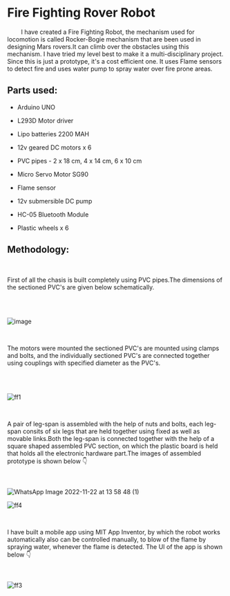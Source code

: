 # Fire Fighting Rover Robot
 &emsp; I have created a Fire Fighting Robot, the mechanism used for locomotion is called Rocker-Bogie mechanism that are been used in designing Mars rovers.It can climb over the obstacles using this mechanism. I have tried my level best to make it a multi-disciplinary project. Since this is just a prototype, it's a cost efficient one. It uses Flame sensors to detect fire and uses water pump to spray water over fire prone areas.

## Parts used:

  + Arduino UNO 

  + L293D Motor driver 

  + Lipo batteries 2200 MAH 

  + 12v geared DC motors  x  6 

  + PVC pipes - 2 x 18 cm,
                4 x 14 cm,
                6 x 10 cm
              
  + Micro Servo Motor SG90 

  + Flame sensor 

  + 12v submersible DC pump 

  + HC-05 Bluetooth Module 

  + Plastic wheels  x  6 

## Methodology:

   &emsp; <p>First of all the chasis is built completely using PVC pipes.The dimensions of the sectioned PVC's are given below schematically.</p><br />
   <br />
  
   ![image](https://user-images.githubusercontent.com/116140047/213357746-c82684be-3ba6-4b50-bcac-432d0d362b52.png)
   
   
   &emsp; <p>The motors were mounted the sectioned PVC's are mounted using clamps and bolts, and the individually sectioned PVC's are connected together using couplings with specified diameter as the PVC's.</p> <br />
   <br />
   

   ![ff1](https://user-images.githubusercontent.com/116140047/213353197-d198677e-b121-4698-833e-03fe3c98ea4a.png)
   
   &emsp; <p>A pair of leg-span is assembled with the help of nuts and bolts, each leg-span consits of six legs that are held together using fixed as well as movable links.Both the leg-span is connected together with the help of a square shaped assembled PVC section, on which the plastic board is held that holds all the electronic hardware part.The images of assembled prototype is shown below 👇</p> <br />
   <br />
  ![WhatsApp Image 2022-11-22 at 13 58 48 (1)](https://user-images.githubusercontent.com/116140047/213364817-754c5f39-c3d7-4bcf-bc33-ea360661f731.jpeg)

 
![ff4](https://user-images.githubusercontent.com/116140047/213380302-00559f29-372a-440e-a944-0c9175ce5b3d.png)

   &emsp; <p>I have built a mobile app using MIT App Inventor, by which the robot works automatically also can be controlled manually, to blow of the flame by spraying water, whenever the flame is detected. The UI of the app is shown below 👇</p> <br />
   <br />
   ![ff3](https://user-images.githubusercontent.com/116140047/213382025-fc816efa-a82b-4b82-9d14-d5d1b87114f9.png)

   
   
 
 
